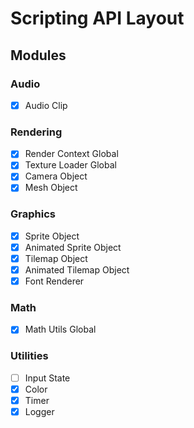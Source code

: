 # Scripting API Layout

## Modules

### Audio
- [x] Audio Clip

### Rendering
- [x] Render Context Global
- [x] Texture Loader Global
- [x] Camera Object
- [x] Mesh Object

### Graphics
- [x] Sprite Object
- [x] Animated Sprite Object
- [x] Tilemap Object
- [x] Animated Tilemap Object
- [x] Font Renderer

### Math
- [x] Math Utils Global

### Utilities
- [ ] Input State
- [x] Color
- [X] Timer
- [x] Logger